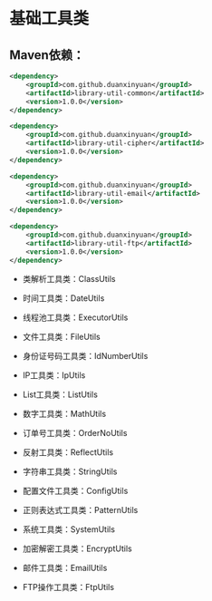 # 基础工具类


## Maven依赖：
```xml
<dependency>
    <groupId>com.github.duanxinyuan</groupId>
    <artifactId>library-util-common</artifactId>
    <version>1.0.0</version>
</dependency>
```
```xml
<dependency>
    <groupId>com.github.duanxinyuan</groupId>
    <artifactId>library-util-cipher</artifactId>
    <version>1.0.0</version>
</dependency>
```
```xml
<dependency>
    <groupId>com.github.duanxinyuan</groupId>
    <artifactId>library-util-email</artifactId>
    <version>1.0.0</version>
</dependency>
```
```xml
<dependency>
    <groupId>com.github.duanxinyuan</groupId>
    <artifactId>library-util-ftp</artifactId>
    <version>1.0.0</version>
</dependency>
```

* 类解析工具类：ClassUtils
* 时间工具类：DateUtils
* 线程池工具类：ExecutorUtils
* 文件工具类：FileUtils
* 身份证号码工具类：IdNumberUtils
* IP工具类：IpUtils
* List工具类：ListUtils
* 数字工具类：MathUtils
* 订单号工具类：OrderNoUtils
* 反射工具类：ReflectUtils
* 字符串工具类：StringUtils
* 配置文件工具类：ConfigUtils
* 正则表达式工具类：PatternUtils
* 系统工具类：SystemUtils

* 加密解密工具类：EncryptUtils

* 邮件工具类：EmailUtils

* FTP操作工具类：FtpUtils
